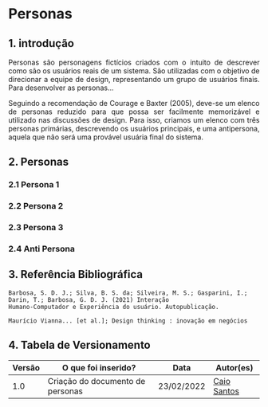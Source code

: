 # Personas


## 1. introdução
<p align='justify'>
Personas são personagens fictícios criados com o intuito de descrever como são os usuários reais de um sistema. São utilizadas com o objetivo de direcionar a equipe de design, representando um grupo de usuários finais. Para desenvolver as personas...
</p>

<p align='justify'>
Seguindo a recomendação de  Courage e Baxter (2005), deve-se um elenco de personas reduzido para que possa ser facilmente memorizável e utilizado nas discussões de design. Para isso, criamos um elenco com três personas primárias, descrevendo os usuários principais, e uma antipersona, aquela que não será uma provável usuária final do sistema.
</p>


## 2. Personas

### 2.1 Persona 1


### 2.2 Persona 2


### 2.3 Persona 3


### 2.4 Anti Persona


## 3. Referência Bibliográfica
    Barbosa, S. D. J.; Silva, B. S. da; Silveira, M. S.; Gasparini, I.; Darin, T.; Barbosa, G. D. J. (2021) Interação
    Humano-Computador e Experiência do usuário. Autopublicação.

    Maurício Vianna... [et al.]; Design thinking : inovação em negócios


## 4. Tabela de Versionamento
Versão |  O que foi inserido? | Data | Autor(es)|
---- |----- | ---- | ---- | 
1.0| Criação do documento de personas |23/02/2022| [Caio Santos](https://github.com/caiobsantos) |